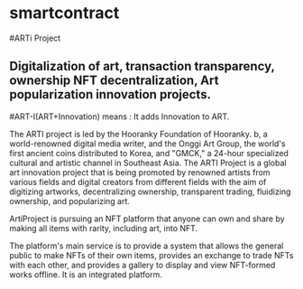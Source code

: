 # smartcontract

#ARTi Project

## Digitalization of art, transaction transparency, ownership NFT decentralization, Art popularization innovation projects.
#ART-I(ART+Innovation)  means  : It adds Innovation to ART. 

The ARTI project is led by the Hooranky Foundation of Hooranky. b, a world-renowned digital media writer, and the Onggi Art Group, the world's first ancient coins distributed to Korea, and "GMCK," a 24-hour specialized cultural and artistic channel in Southeast Asia.
The ARTI Project is a global art innovation project that is being promoted by renowned artists from various fields and digital creators from different fields with the aim of digitizing artworks, decentralizing ownership, transparent trading, fluidizing ownership, and popularizing art.

ArtiProject is pursuing an NFT platform that anyone can own and share by making all items with rarity, including art, into NFT.

The platform's main service is to provide a system that allows the general public to make NFTs of their own items, 
provides an exchange to trade NFTs with each other, 
and provides a gallery to display and view NFT-formed works offline. 
It is an integrated platform.
